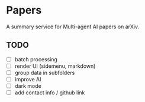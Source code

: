 # Papers

A summary service for Multi-agent AI papers on arXiv.

## TODO

- [ ] batch processing
- [ ] render UI (sidemenu, markdown)
- [ ] group data in subfolders
- [ ] improve AI
- [ ] dark mode
- [ ] add contact info / github link
